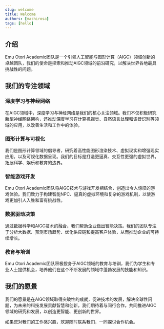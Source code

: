 ```yaml
---
slug: welcome
title: Welcome
authors: [mashirosa]
tags: [hello]
---
```


## 介绍

Emu Otori Academic团队是一个引领人工智能与图形计算（AIGC）领域创新的卓越团队，我们的使命是探索和推动AIGC领域的前沿研究，以解决世界各地最具挑战性的问题。

## 我们的专注领域

### 深度学习与神经网络

在AIGC领域中，深度学习与神经网络是我们的核心关注领域。我们不仅积极研究新型神经网络架构，还推动深度学习在计算机视觉、自然语言处理和语音识别等领域的应用，以改善生活和工作中的体验。

### 图形计算与可视化

我们是图形计算领域的倡导者，研究着高性能图形渲染技术、虚拟现实和增强现实应用，以及可视化数据呈现。我们的目标是打造更逼真、交互性更强的虚拟世界，拓展科学、娱乐和教育的边界。

### 智能游戏开发

Emu Otori Academic团队将AIGC技术与游戏开发相结合，创造出令人惊叹的游戏体验。我们致力于构建智能NPC、逼真的虚拟环境和复杂的游戏机制，以使游戏更加引人入胜和富有挑战性。

### 数据驱动决策

通过数据科学和AIGC技术的融合，我们帮助企业做出智能决策。我们的团队专注于分析大数据、预测市场趋势、优化供应链和提高客户体验，从而推动企业的可持续增长。

### 教育与培训

Emu Otori Academic团队积极投身于AIGC领域的教育与培训，我们为学生和专业人士提供机会，培养他们在这个不断发展的领域中蓬勃发展的技能和知识。

## 我们的愿景

我们的愿景是在AIGC领域取得突破性的成就，促进技术的发展，解决全球性问题，为未来的科技发展贡献智慧和创新。我们期待着与同行合作，共同推进AIGC领域的研究和发展，以创造更智能、更创新的世界。

如果您对我们的工作感兴趣，欢迎随时联系我们，一同探讨合作机会。

